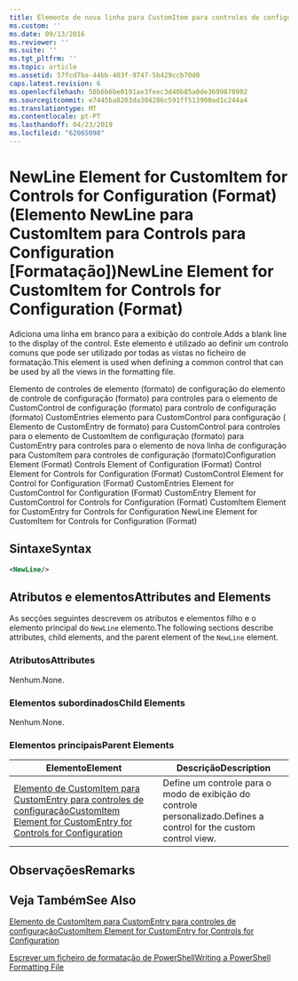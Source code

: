 ```yaml
---
title: Elemento de nova linha para CustomItem para controles de configuração (formato) | Documentos da Microsoft
ms.custom: ''
ms.date: 09/13/2016
ms.reviewer: ''
ms.suite: ''
ms.tgt_pltfrm: ''
ms.topic: article
ms.assetid: 57fcd7ba-44bb-403f-9747-5b429ccb70d0
caps.latest.revision: 6
ms.openlocfilehash: 58b6b6be0191ae3feec3d40b85a0de3699870902
ms.sourcegitcommit: e7445ba8203da304286c591ff513900ad1c244a4
ms.translationtype: MT
ms.contentlocale: pt-PT
ms.lasthandoff: 04/23/2019
ms.locfileid: "62065098"
---
```

# <a name="newline-element-for-customitem-for-controls-for-configuration-format"></a><span data-ttu-id="06556-102">NewLine Element for CustomItem for Controls for Configuration (Format) (Elemento NewLine para CustomItem para Controls para Configuration [Formatação])</span><span class="sxs-lookup"><span data-stu-id="06556-102">NewLine Element for CustomItem for Controls for Configuration (Format)</span></span>

<span data-ttu-id="06556-103">Adiciona uma linha em branco para a exibição do controle.</span><span class="sxs-lookup"><span data-stu-id="06556-103">Adds a blank line to the display of the control.</span></span> <span data-ttu-id="06556-104">Este elemento é utilizado ao definir um controlo comuns que pode ser utilizado por todas as vistas no ficheiro de formatação.</span><span class="sxs-lookup"><span data-stu-id="06556-104">This element is used when defining a common control that can be used by all the views in the formatting file.</span></span>

<span data-ttu-id="06556-105">Elemento de controles de elemento (formato) de configuração do elemento de controle de configuração (formato) para controles para o elemento de CustomControl de configuração (formato) para controlo de configuração (formato) CustomEntries elemento para CustomControl para configuração ( Elemento de CustomEntry de formato) para CustomControl para controles para o elemento de CustomItem de configuração (formato) para CustomEntry para controles para o elemento de nova linha de configuração para CustomItem para controles de configuração (formato)</span><span class="sxs-lookup"><span data-stu-id="06556-105">Configuration Element (Format) Controls Element of Configuration (Format) Control Element for Controls for Configuration (Format) CustomControl Element for Control for Configuration (Format) CustomEntries Element for CustomControl for Configuration (Format) CustomEntry Element for CustomControl for Controls for Configuration (Format) CustomItem Element for CustomEntry for Controls for Configuration NewLine Element for CustomItem for Controls for Configuration (Format)</span></span>

## <a name="syntax"></a><span data-ttu-id="06556-106">Sintaxe</span><span class="sxs-lookup"><span data-stu-id="06556-106">Syntax</span></span>

```xml
<NewLine/>
```

## <a name="attributes-and-elements"></a><span data-ttu-id="06556-107">Atributos e elementos</span><span class="sxs-lookup"><span data-stu-id="06556-107">Attributes and Elements</span></span>

<span data-ttu-id="06556-108">As secções seguintes descrevem os atributos e elementos filho e o elemento principal do `NewLine` elemento.</span><span class="sxs-lookup"><span data-stu-id="06556-108">The following sections describe attributes, child elements, and the parent element of the `NewLine` element.</span></span>

### <a name="attributes"></a><span data-ttu-id="06556-109">Atributos</span><span class="sxs-lookup"><span data-stu-id="06556-109">Attributes</span></span>

<span data-ttu-id="06556-110">Nenhum.</span><span class="sxs-lookup"><span data-stu-id="06556-110">None.</span></span>

### <a name="child-elements"></a><span data-ttu-id="06556-111">Elementos subordinados</span><span class="sxs-lookup"><span data-stu-id="06556-111">Child Elements</span></span>

<span data-ttu-id="06556-112">Nenhum.</span><span class="sxs-lookup"><span data-stu-id="06556-112">None.</span></span>

### <a name="parent-elements"></a><span data-ttu-id="06556-113">Elementos principais</span><span class="sxs-lookup"><span data-stu-id="06556-113">Parent Elements</span></span>

|<span data-ttu-id="06556-114">Elemento</span><span class="sxs-lookup"><span data-stu-id="06556-114">Element</span></span>|<span data-ttu-id="06556-115">Descrição</span><span class="sxs-lookup"><span data-stu-id="06556-115">Description</span></span>|
|-------------|-----------------|
|[<span data-ttu-id="06556-116">Elemento de CustomItem para CustomEntry para controles de configuração</span><span class="sxs-lookup"><span data-stu-id="06556-116">CustomItem Element for CustomEntry for Controls for Configuration</span></span>](./customitem-element-for-customentry-for-controls-for-configuration-format.md)|<span data-ttu-id="06556-117">Define um controle para o modo de exibição do controle personalizado.</span><span class="sxs-lookup"><span data-stu-id="06556-117">Defines a control for the custom control view.</span></span>|

## <a name="remarks"></a><span data-ttu-id="06556-118">Observações</span><span class="sxs-lookup"><span data-stu-id="06556-118">Remarks</span></span>

## <a name="see-also"></a><span data-ttu-id="06556-119">Veja Também</span><span class="sxs-lookup"><span data-stu-id="06556-119">See Also</span></span>

[<span data-ttu-id="06556-120">Elemento de CustomItem para CustomEntry para controles de configuração</span><span class="sxs-lookup"><span data-stu-id="06556-120">CustomItem Element for CustomEntry for Controls for Configuration</span></span>](./customitem-element-for-customentry-for-controls-for-configuration-format.md)

[<span data-ttu-id="06556-121">Escrever um ficheiro de formatação de PowerShell</span><span class="sxs-lookup"><span data-stu-id="06556-121">Writing a PowerShell Formatting File</span></span>](./writing-a-powershell-formatting-file.md)
